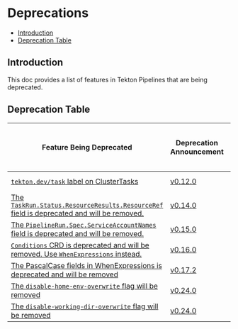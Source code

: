 <!--
---
linkTitle: "Deprecations"
weight: 5000
---
-->

# Deprecations

- [Introduction](#introduction)
- [Deprecation Table](#deprecation-table)

## Introduction

This doc provides a list of features in Tekton Pipelines that are
being deprecated.

## Deprecation Table

| Feature Being Deprecated                                                                                                                      | Deprecation Announcement                                                     | [API Compatibility Policy](https://github.com/tektoncd/pipeline/tree/main/api_compatibility_policy.md) | Earliest Date or Release of Removal |
| ------------------------                                                                                                                      | ------------------------                                                     | -------------------------------------------------------------------------------------------------------- | ------------------------            |
| [`tekton.dev/task` label on ClusterTasks](https://github.com/tektoncd/pipeline/issues/2533)                                                   | [v0.12.0](https://github.com/tektoncd/pipeline/releases/tag/v0.12.0)         | Beta                                                                                                     | January 30 2021                     |
| [The `TaskRun.Status.ResourceResults.ResourceRef` field is deprecated and will be removed.](https://github.com/tektoncd/pipeline/issues/2694) | [v0.14.0](https://github.com/tektoncd/pipeline/releases/tag/v0.14.0)         | Beta                                                                                                     | April 30 2021                       |
| [The `PipelineRun.Spec.ServiceAccountNames` field is deprecated and will be removed.](https://github.com/tektoncd/pipeline/issues/2614)       | [v0.15.0](https://github.com/tektoncd/pipeline/releases/tag/v0.15.0)         | Beta                                                                                                     | May 15 2021                         |
| [`Conditions` CRD is deprecated and will be removed. Use `WhenExpressions` instead.](https://github.com/tektoncd/community/blob/main/teps/0007-conditions-beta.md)       | [v0.16.0](https://github.com/tektoncd/pipeline/releases/tag/v0.16.0)         | Alpha                                                                                                     | Nov 02 2020                         |
| [The PascalCase fields in WhenExpressions is deprecated and will be removed](https://github.com/tektoncd/pipeline/pull/3389)                  | [v0.17.2](https://github.com/tektoncd/pipeline/releases/tag/v0.17.2)         | Alpha                                                                                                    | Jan 07 2021                         |
| [The `disable-home-env-overwrite` flag will be removed](https://github.com/tektoncd/pipeline/issues/2013)                                     | [v0.24.0](https://github.com/tektoncd/pipeline/releases/tag/v0.24.0)         | Beta                                                                                                     | February 10 2022                    |
| [The `disable-working-dir-overwrite` flag will be removed](https://github.com/tektoncd/pipeline/issues/1836)                                  | [v0.24.0](https://github.com/tektoncd/pipeline/releases/tag/v0.24.0)         | Beta                                                                                                     | February 10 2022                    |
